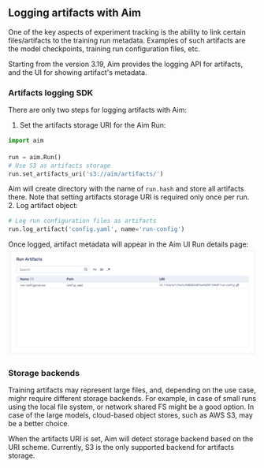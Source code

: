 ##  Logging artifacts with Aim

One of the key aspects of experiment tracking is the ability to link certain
files/artifacts to the training run metadata. Examples of such artifacts are the
model checkpoints, training run configuration files, etc.

Starting from the version 3.19, Aim provides the logging API for artifacts, and the
UI for showing artifact's metadata.

### Artifacts logging SDK

There are only two steps for logging artifacts with Aim:
1. Set the artifacts storage URI for the Aim Run:
```python
import aim

run = aim.Run()
# Use S3 as artifacts storage
run.set_artifacts_uri('s3://aim/artifacts/')
```
Aim will create directory with the name of `run.hash` and store all artifacts there. 
Note that setting artifacts storage URI is required only once per run.
2.  Log artifact object:
```python
# Log run configuration files as artifacts
run.log_artifact('config.yaml', name='run-config')
```

Once logged, artifact metadata will appear in the Aim UI Run details page:
![](../_static/images/ui/run_details/run-overview-artifacts.png)


### Storage backends

Training artifacts may represent large files, and, depending on the use case, mighr require
different storage backends. For example, in case of small runs using the local file system,
or network shared FS might be a good option. In case of the large models, cloud-based object
stores, such as AWS S3, may be a better choice.

When the artifacts URI is set, Aim will detect storage backend based on the URI scheme.
Currently, S3 is the only supported backend for artifacts storage.